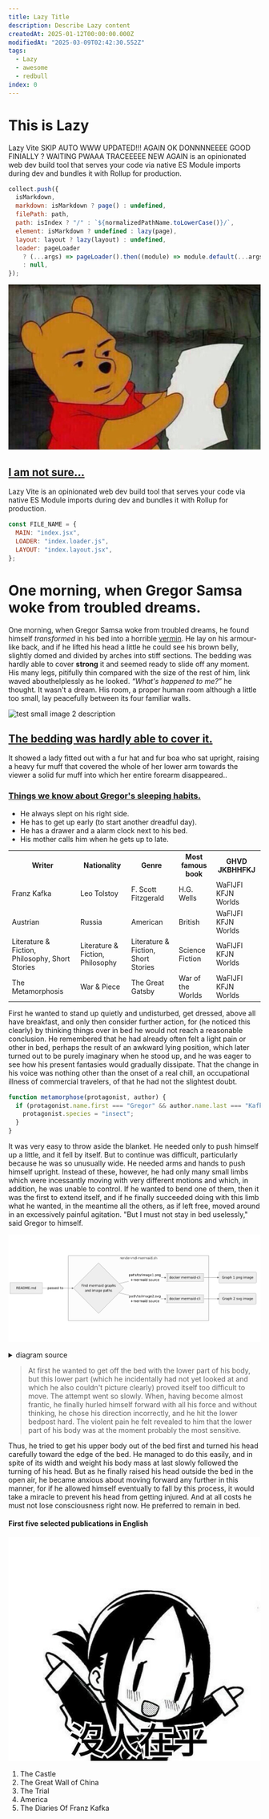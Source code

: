```yaml
---
title: Lazy Title
description: Describe Lazy content
createdAt: 2025-01-12T00:00:00.000Z
modifiedAt: "2025-03-09T02:42:30.552Z"
tags:
  - Lazy
  - awesome
  - redbull
index: 0
---
```


# This is Lazy

Lazy Vite SKIP AUTO WWW UPDATED!!! AGAIN OK DONNNNEEEE GOOD FINIALLY ? WAITING PWAAA TRACEEEEE NEW AGAIN is an opinionated web dev build tool that serves your code via native ES Module imports during dev and bundles it with Rollup for production.

```js
collect.push({
  isMarkdown,
  markdown: isMarkdown ? page() : undefined,
  filePath: path,
  path: isIndex ? "/" : `${normalizedPathName.toLowerCase()}/`,
  element: isMarkdown ? undefined : lazy(page),
  layout: layout ? lazy(layout) : undefined,
  loader: pageLoader
    ? (...args) => pageLoader().then((module) => module.default(...args))
    : null,
});
```

![test small image 1 description](images/IMG_4681.jpeg)

## [I am not sure...](#test3)

Lazy Vite is an opinionated web dev build tool that serves your code via native ES Module imports during dev and bundles it with Rollup for production.

```javascript
const FILE_NAME = {
  MAIN: "index.jsx",
  LOADER: "index.loader.js",
  LAYOUT: "index.layout.jsx",
};
```

# One morning, when Gregor Samsa woke from troubled dreams.

One morning, when Gregor Samsa woke from troubled dreams, he found himself _transformed_ in his bed into a horrible [vermin](http://en.wikipedia.org/wiki/Vermin "Wikipedia Vermin"). He lay on his armour-like back, and if he lifted his head a little he could see his brown belly, slightly domed and divided by arches into stiff sections. The bedding was hardly able to cover **strong** it and seemed ready to slide off any moment. His many legs, pitifully thin compared with the size of the rest of him, link waved abouthelplessly as he looked. <cite>“What's happened to me?”</cite> he thought. It wasn't a dream. His room, a proper human room although a little too small, lay peacefully between its four familiar walls.</p>

![test small image 2 description](images/IMG_4551.jpeg)

## [The bedding was hardly able to cover it.](#test1)

It showed a lady fitted out with a fur hat and fur boa who sat upright, raising a heavy fur muff that covered the whole of her lower arm towards the viewer a solid fur muff into which her entire forearm disappeared..

### [Things we know about Gregor's sleeping habits.](#test2)

- He always slept on his right side.
- He has to get up early (to start another dreadful day).
- He has a drawer and a alarm clock next to his bed.
- His mother calls him when he gets up to late.

<table class="data">
  <tr>
    <th>Writer</th>
    <th>Nationality</th>
    <th>Genre</th>
    <th>Most famous book</th>
    <th>GHVD JKBHHFKJ</th>
  </tr>
  <tr>
    <td>Franz Kafka</td>
    <td>Leo Tolstoy</td>
    <td>F. Scott Fitzgerald</td>
    <td>H.G. Wells</td>
    <td>WaFIJFI KFJN Worlds</td>
  </tr>
  <tr>
    <td>Austrian</td>
    <td>Russia</td>
    <td>American</td>
    <td>British</td>
    <td>WaFIJFI KFJN Worlds</td>
  </tr>
  <tr>
    <td>Literature & Fiction, Philosophy, Short Stories</td>
    <td>Literature & Fiction, Philosophy</td>
    <td>Literature & Fiction, Short Stories</td>
    <td>Science Fiction</td>
    <td>WaFIJFI KFJN Worlds</td>
  </tr>
  <tr>
    <td>The Metamorphosis</td>
    <td>War & Piece</td>
    <td>The Great Gatsby</td>
    <td>War of the Worlds</td>
    <td>WaFIJFI KFJN Worlds</td>
  </tr>
  </table>

First he wanted to stand up quietly and undisturbed, get dressed, above all have breakfast, and only then consider further action, for (he noticed this clearly) by thinking things over in bed he would not reach a reasonable conclusion. He remembered that he had already often felt a light pain or other in bed, perhaps the result of an awkward lying position, which later turned out to be purely imaginary when he stood up, and he was eager to see how his present fantasies would gradually dissipate. That the change in his voice was nothing other than the onset of a real chill, an occupational illness of commercial travelers, of that he had not the slightest doubt.

```js
function metamorphose(protagonist, author) {
  if (protagonist.name.first === "Gregor" && author.name.last === "Kafka") {
    protagonist.species = "insect";
  }
}
```

It was very easy to throw aside the blanket. He needed only to push himself up a little, and it fell by itself. But to continue was difficult, particularly because he was so unusually wide. He needed arms and hands to push himself upright. Instead of these, however, he had only many small limbs which were incessantly moving with very different motions and which, in addition, he was unable to control. If he wanted to bend one of them, then it was the first to extend itself, and if he finally succeeded doing with this limb what he wanted, in the meantime all the others, as if left free, moved around in an excessively painful agitation. "But I must not stay in bed uselessly," said Gregor to himself.

![rendered image description](images/rendered_image.png)

<details>
  <summary>diagram source</summary>
  This details block is collapsed by default when viewed in GitHub. This hides the mermaid graph definition, while the rendered image
  linked above is shown. The details tag has to follow the image tag. (newlines allowed)

```mermaid
graph LR
    A[README.md]
    B{Find mermaid graphs<br>and image paths}
    C[[docker mermaid-cli]]
    D[[docker mermaid-cli]]
    E(Graph 1 png image)
    F(Graph 2 svg image)

    A -->|passed to| B
    subgraph render-md-mermaid.sh
      B --> |path/to/image1.png<br>+mermaid source| C
      B --> |path/to/image2.svg<br>+mermaid source| D
    end
    C --> E
    D --> F
```

</details>

> At first he wanted to get off the bed with the lower part of his body, but this lower part (which he incidentally had not yet looked at and which he also couldn't picture clearly) proved itself too difficult to move. The attempt went so slowly. When, having become almost frantic, he finally hurled himself forward with all his force and without thinking, he chose his direction incorrectly, and he hit the lower bedpost hard. The violent pain he felt revealed to him that the lower part of his body was at the moment probably the most sensitive.

Thus, he tried to get his upper body out of the bed first and turned his head carefully toward the edge of the bed. He managed to do this easily, and in spite of its width and weight his body mass at last slowly followed the turning of his head. But as he finally raised his head outside the bed in the open air, he became anxious about moving forward any further in this manner, for if he allowed himself eventually to fall by this process, it would take a miracle to prevent his head from getting injured. And at all costs he must not lose consciousness right now. He preferred to remain in bed.

#### First five selected publications in English

![test small image 3 description](images/IMG_5577.jpeg)

1. The Castle
2. The Great Wall of China
3. The Trial
4. America
5. The Diaries Of Franz Kafka
